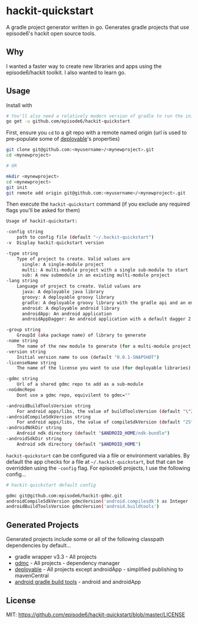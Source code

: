 # hackit-quickstart
A gradle project generator written in go. Generates gradle projects that use episode6's hackit open source tools.

## Why
I wanted a faster way to create new libraries and apps using the episode6/hackit toolkit. I also wanted to learn go.

## Usage
Install with
```bash
# You'll also need a relatively modern version of gradle to run the initial wrapper task
go get -u github.com/episode6/hackit-quickstart
```
First, ensure you `cd` to a git repo with a remote named origin (url is used to pre-populate some of [deployable](https://github.com/episode6/deployable)'s properties)
```bash
git clone git@github.com:<myusername>/<mynewproject>.git
cd <mynewproject>

# OR

mkdir <mynewproject>
cd <mynewproject>
git init
git remote add origin git@github.com:<myusername>/<mynewproject>.git
```
Then execute the `hackit-quickstart` command (if you exclude any required flags you'll be asked for them)
```bash
Usage of hackit-quickstart:

-config string
    path to config file (default "~/.hackit-quickstart")
-v	Display hackit-quickstart version

-type string
    Type of project to create. Valid values are
      single: A single-module project
      multi: A multi-module project with a single sub-module to start
      sub: A new submodule in an existing multi-module project
-lang string
    Language of project to create. Valid values are
      java: A deployable java library
      groovy: A deployable groovy library
      gradle: A deployable groovy library with the gradle api and an empty gradle plugin.
      android: A deployable android library
      androidApp: An android application
      androidAppDagger: An android application with a default dagger 2 implementation

-group string
    GroupId (aka package name) of library to generate
-name string
    The name of the new module to generate (for a multi-module project, this will be the sub-modules name)
-version string
    Initial version name to use (default "0.0.1-SNAPSHOT")
-licenseName string
    The name of the license you want to use (for deployable libraries) (default "The MIT License (MIT)")

-gdmc string
    Url of a shared gdmc repo to add as a sub-module
-noGdmcRepo
    Dont use a gdmc repo, equivilent to gdmc=""    

-androidBuildToolsVersion string
    For android apps/libs, the value of buildToolsVersion (default "\"26.0.0\"")
-androidCompileSdkVersion string
    For android apps/libs, the value of compileSdkVersion (default "25")
-androidNdkDir string
    Android ndk directory (default "$ANDROID_HOME/ndk-bundle")
-androidSdkDir string
    Android sdk directory (default "$ANDROID_HOME")
```

`hackit-quickstart` can be configured via a file or environment variables. By default the app checks for a file at `~/.hackit-quickstart`, but that can be overridden using the `-config` flag. For episode6 projects, I use the following config...
```bash
# hackit-quickstart default config

gdmc git@github.com:episode6/hackit-gdmc.git
androidCompileSdkVersion gdmcVersion('android.compilesdk') as Integer
androidBuildToolsVersion gdmcVersion('android.buildtools')
```

## Generated Projects
Generated projects include some or all of the following classpath dependencies by default...
- gradle wrapper v3.3 - All projects
- [gdmc](https://github.com/episode6/gdmc) - All projects - dependency manager
- [deployable](https://github.com/episode6/deployable) - All projects except androidApp - simplified publishing to mavenCentral
- [android gradle build tools](https://developer.android.com/studio/releases/gradle-plugin.html) - android and androidApp

## License
MIT: https://github.com/episode6/hackit-quickstart/blob/master/LICENSE
